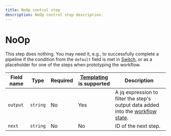 ```yaml
---
title: NoOp control step
description: NoOp control step description.
---
```


# NoOp

This step does nothing. You may need it, e.g., to successfully complete a pipeline if the condition from the `default` field is met in [Switch](switch.md), or as a placeholder for one of the steps when prototyping the workflow.

Field name | Type | Required | [Templating](../../templating.md) is supported | Description
--- | --- | --- | --- | ---
`output` | `string` | No | Yes | A jq expression to filter the step's output data added into the [workflow state](../../workflow.md#state).
`next` | `string` | No | No | ID of the next step.
